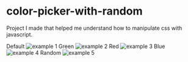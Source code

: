 # color-picker-with-random
Project I made that helped me understand how to manipulate css with javascript.

Default
![example 1](https://github.com/user-attachments/assets/49312c09-d9a2-4a8c-93a4-ddedbd010580)
Green
![example 2](https://github.com/user-attachments/assets/9e4e5c6f-57e6-462c-9b72-97eddc3661af)
Red
![example 3](https://github.com/user-attachments/assets/eb6a2f9e-61b8-4c8f-ae5b-411e5d3c2afd)
Blue
![example 4](https://github.com/user-attachments/assets/b073ce5d-6f88-41cf-b676-a932d63d38e9)
Random
![example 5](https://github.com/user-attachments/assets/51165f99-7e8a-4e5e-86be-e6c76c72a8a2)
